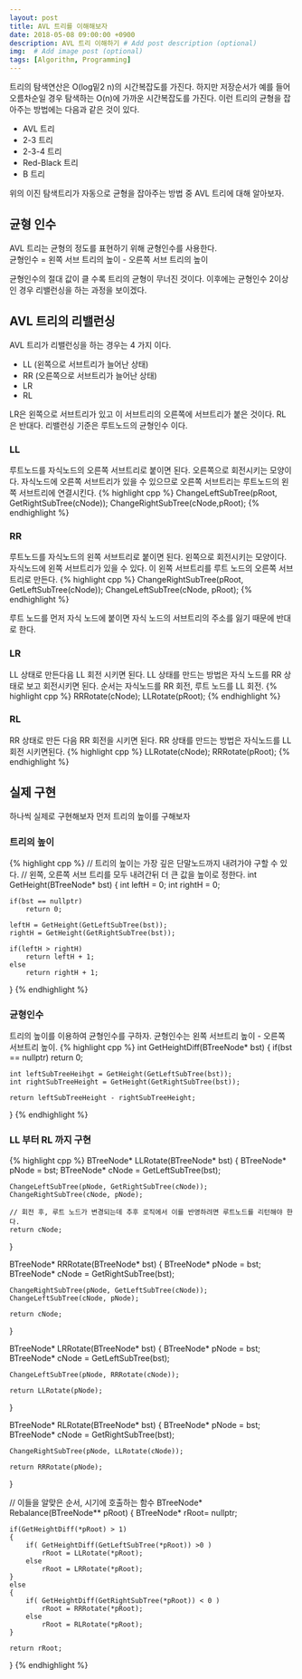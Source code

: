 ```yaml
---
layout: post
title: AVL 트리를 이해해보자
date: 2018-05-08 09:00:00 +0900
description: AVL 트리 이해하기 # Add post description (optional)
img:  # Add image post (optional)
tags: [Algorithm, Programming]
---
```


트리의 탐색연산은 O(log밑2 n)의 시간복잡도를 가진다. 하지만 저장순서가 예를 들어 오름차순일 경우 탐색하는 O(n)에 가까운 시간복잡도를 가진다.
이런 트리의 균형을 잡아주는 방법에는 다음과 같은 것이 있다.
* AVL 트리
* 2-3 트리
* 2-3-4 트리
* Red-Black 트리
* B 트리

위의 이진 탐색트리가 자동으로 균형을 잡아주는 방법 중 AVL 트리에 대해 알아보자.

## 균형 인수
AVL 트리는 균형의 정도를 표현하기 위해 균형인수를 사용한다. <br />
균형인수 = 왼쪽 서브 트리의 높이 - 오른쪽 서브 트리의 높이 <br />

균형인수의 절대 값이 클 수록 트리의 균형이 무너진 것이다. 이후에는 균형인수 2이상인 경우 리밸런싱을 하는 과정을 보이겠다.

## AVL 트리의 리밸런싱
AVL 트리가 리밸런싱을 하는 경우는 4 가지 이다.

* LL (왼쪽으로 서브트리가 늘어난 상태)
* RR (오른쪽으로 서브트리가 늘어난 상태)
* LR 
* RL

LR은 왼쪽으로 서브트리가 있고 이 서브트리의 오른쪽에 서브트리가 붙은 것이다. RL 은 반대다.
리밸런싱 기준은 루트노드의 균형인수 이다.

### LL
루트노드를 자식노드의 오른쪽 서브트리로 붙이면 된다. 오른쪽으로 회전시키는 모양이다.
자식노드에 오른쪽 서브트리가 있을 수 있으므로 오른쪽 서브트리는 루트노드의 왼쪽 서브트리에 연결시킨다.
{% highlight cpp %}
ChangeLeftSubTree(pRoot, GetRightSubTree(cNode));
ChangeRightSubTree(cNode,pRoot);
{% endhighlight %}

### RR
루트노드를 자식노드의 왼쪽 서브트리로 붙이면 된다. 왼쪽으로 회전시키는 모양이다.
자식노드에 왼쪽 서브트리가 있을 수 있다. 이 왼쪽 서브트리를 루트 노드의 오른쪽 서브트리로 만든다.
{% highlight cpp %}
ChangeRightSubTree(pRoot, GetLeftSubTree(cNode));
ChangeLeftSubTree(cNode, pRoot);
{% endhighlight %}

루트 노드를 먼저 자식 노드에 붙이면 자식 노드의 서브트리의 주소를 잃기 때문에 반대로 한다.

### LR
LL 상태로 만든다음 LL 회전 시키면 된다. LL 상태를 만드는 방법은 자식 노드를 RR 상태로 보고 회전시키면 된다.
순서는 자식노드를 RR 회전, 루트 노드를 LL 회전.
{% highlight cpp %}
RRRotate(cNode);
LLRotate(pRoot);
{% endhighlight %}

### RL
RR 상태로 만든 다음 RR 회전을 시키면 된다. RR 상태를 만드는 방법은 자식노드를 LL 회전 시키면된다.
{% highlight cpp %}
LLRotate(cNode);
RRRotate(pRoot);
{% endhighlight %}

## 실제 구현
하나씩 실제로 구현해보자 먼저 트리의 높이를 구해보자

### 트리의 높이
{% highlight cpp %}
// 트리의 높이는 가장 깊은 단말노드까지 내려가야 구할 수 있다.
// 왼쪽, 오른쪽 서브 트리를 모두 내려간뒤 더 큰 값을 높이로 정한다.
int GetHeight(BTreeNode* bst)
{
    int leftH = 0;
    int rightH = 0;

    if(bst == nullptr)
        return 0;
    
    leftH = GetHeight(GetLeftSubTree(bst));
    rightH = GetHeight(GetRightSubTree(bst));

    if(leftH > rightH)
        return leftH + 1;
    else
        return rightH + 1;
}
{% endhighlight %}

### 균형인수
트리의 높이를 이용하여 균형인수를 구하자. 균형인수는 왼쪽 서브트리 높이 - 오른쪽 서브트리 높이.
{% highlight cpp %}
int GetHeightDiff(BTreeNode* bst)
{
    if(bst == nullptr)
        return 0;
    
    int leftSubTreeHeihgt = GetHeight(GetLeftSubTree(bst));
    int rightSubTreeHeight = GetHeight(GetRightSubTree(bst));

    return leftSubTreeHeight - rightSubTreeHeight;
}
{% endhighlight %}

### LL 부터 RL 까지 구현
{% highlight cpp %}
BTreeNode* LLRotate(BTreeNode* bst)
{
    BTreeNode* pNode = bst;
    BTreeNode* cNode = GetLeftSubTree(bst);

    ChangeLeftSubTree(pNode, GetRightSubTree(cNode));
    ChangeRightSubTree(cNode, pNode);

    // 회전 후, 루트 노드가 변경되는데 추후 로직에서 이를 반영하려면 루트노드를 리턴해야 한다.
    return cNode;
}

BTreeNode* RRRotate(BTreeNode* bst)
{
    BTreeNode* pNode = bst;
    BTreeNode* cNode = GetRightSubTree(bst);

    ChangeRightSubTree(pNode, GetLeftSubTree(cNode));
    ChangeLeftSubTree(cNode, pNode);

    return cNode;
}

BTreeNode* LRRotate(BTreeNode* bst)
{
    BTreeNode* pNode = bst;
    BTreeNode* cNode = GetLeftSubTree(bst);

    ChangeLeftSubTree(pNode, RRRotate(cNode));

    return LLRotate(pNode);
}

BTreeNode* RLRotate(BTreeNode* bst)
{
    BTreeNode* pNode = bst;
    BTreeNode* cNode = GetRightSubTree(bst);

    ChangeRightSubTree(pNode, LLRotate(cNode));

    return RRRotate(pNode);
}

// 이들을 알맞은 순서, 시기에 호출하는 함수
BTreeNode* Rebalance(BTreeNode** pRoot)
{
    BTreeNode* rRoot= nullptr;

    if(GetHeightDiff(*pRoot) > 1)
    {
        if( GetHeightDiff(GetLeftSubTree(*pRoot)) >0 )
            rRoot = LLRotate(*pRoot);
        else
            rRoot = LRRotate(*pRoot);
    }
    else
    {
        if( GetHeightDiff(GetRightSubTree(*pRoot)) < 0 )
            rRoot = RRRotate(*pRoot);
        else
            rRoot = RLRotate(*pRoot);
    }

    return rRoot;
}
{% endhighlight %}
